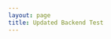 ```yaml
---
layout: page
title: Updated Backend Test
---
```



<html>
<head>
  <title>Graphs</title>
  <script src="https://cdn.plot.ly/plotly-latest.min.js"></script>
</head>
<body>
  <div id="table"></div>
  <br>
  <div id="barGraph"></div>
  <br>
  <div id="pieGraph"></div>

  <script>
    // Fetch data from the API endpoint
    fetch('https://petitepandas.duckdns.org/api/graphs')
      .then(response => response.json())
      .then(data => {
        // Display the table
        displayTable(data);

        // Display the bar graph
        displayBarGraph(data);

        // Display the pie graph
        displayPieGraph(data);
      })
      .catch(error => console.log(error));

    function displayTable(data) {
      // Get the table element
      const tableElement = document.getElementById('table');

      // Create the table
      const table = document.createElement('table');

      // Create the table header row
      const headerRow = document.createElement('tr');
      for (const column of Object.keys(data)) {
        const headerCell = document.createElement('th');
        headerCell.textContent = column;
        headerCell.addEventListener('click', function() {
          sortTable(Array.from(headerRow.children).indexOf(headerCell));
        });
        headerRow.appendChild(headerCell);
      }
      table.appendChild(headerRow);

      // Iterate over the keys of the Player object and retrieve the corresponding data
      const playerKeys = Object.keys(data.Player);
      for (const key of playerKeys) {
        const bodyRow = document.createElement('tr');
        for (const column of Object.keys(data)) {
          const bodyCell = document.createElement('td');
          bodyCell.textContent = data[column][key];
          bodyRow.appendChild(bodyCell);
        }
        table.appendChild(bodyRow);
      }

      // Clear the table element and append the new table
      tableElement.innerHTML = '';
      tableElement.appendChild(table);
    }

    function displayBarGraph(data) {
      let trace = {
        x: Object.values(data.Player),
        y: Object.values(data.Points),
        type: 'bar'
      };

      let layout = {
        title: 'Player Points',
        xaxis: { title: 'Player' },
        yaxis: { title: 'Points' }
      };

      let graphData = [trace];

      Plotly.newPlot('barGraph', graphData, layout);
    };

    function displayPieGraph(data) {
      let trace = {
        labels: Object.values(data.Player),
        values: Object.values(data.Points),
        type: 'pie'
      };

      let layout = {
        title: 'Points Distribution by Players'
      };

      let graphData = [trace];

      Plotly.newPlot('pieGraph', graphData, layout);
    };

    function sortTable(columnIndex) {
      var table, rows, switching, i, x, y, shouldSwitch;
      table = document.querySelector('#table table');
      switching = true;

      while (switching) {
        switching = false;
        rows = table.rows;

        for (i = 1; i < (rows.length - 1); i++) {
          shouldSwitch = false;
          x = rows[i].getElementsByTagName("td")[columnIndex];
          y = rows[i + 1].getElementsByTagName("td")[columnIndex];

          if (x.innerHTML.toLowerCase() > y.innerHTML.toLowerCase()) {
            shouldSwitch = true;
            break;
          }
        }
      }
    }